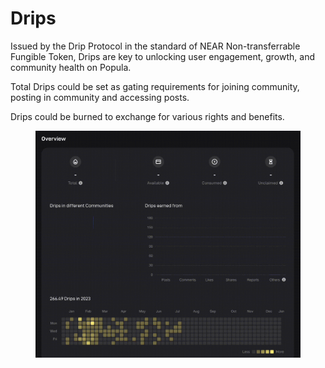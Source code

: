 # Drips

Issued by the Drip Protocol in the standard of NEAR Non-transferrable Fungible Token, Drips are key to unlocking user engagement, growth, and community health on Popula.

Total Drips could be set as gating requirements for joining community, posting in community and accessing posts.

Drips could be burned to exchange for various rights and benefits.

<figure><img src="../.gitbook/assets/Drips streak.gif" alt=""><figcaption></figcaption></figure>
